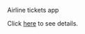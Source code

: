 Airline tickets app

Click [here](https://github.com/KosyanMedia/test-tasks/tree/master/aviasales_frontend) to see details.
